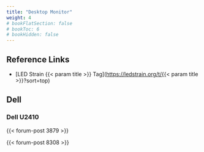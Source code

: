 ```yaml
---
title: "Desktop Monitor"
weight: 4
# bookFlatSection: false
# bookToc: 6
# bookHidden: false
---
```


## Reference Links
* [LED Strain {{< param title >}} Tag](https://ledstrain.org/t/{{< param title >}}?sort=top)


## Dell

### Dell U2410

{{< forum-post 3879 >}}

{{< forum-post 8308 >}}

